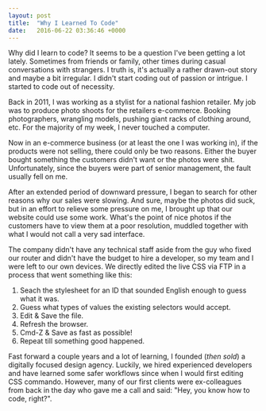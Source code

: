```yaml
---
layout: post
title:  "Why I Learned To Code"
date:   2016-06-22 03:36:46 +0000
---
```



Why did I learn to code? It seems to be a question I've been getting a lot lately. Sometimes from friends or family, other times during casual conversations with strangers. I truth is, it's actually a rather drawn-out story and maybe a bit irregular. I didn't start coding out of passion or intrigue. I started to code out of necessity. 

Back in 2011, I was working as a stylist for a national fashion retailer. My job was to produce photo shoots for the retailers e-commerce. Booking photographers, wrangling models, pushing giant racks of clothing around, etc. For the majority of my week, I never touched a computer. 

Now in an e-commerce business (or at least the one I was working in), if the products were not selling, there could only be two reasons. Either the buyer bought something the customers didn't want or the photos were shit. Unfortunately, since the buyers were part of senior management, the fault usually fell on me. 

After an extended period of downward pressure, I began to search for other reasons why our sales were slowing. And sure, maybe the photos did suck, but in an effort to relieve some pressure on me, I brought up that our website could use some work. What's the point of nice photos if the customers have to view them at a poor resolution, muddled together with what I would not call a very sad interface. 

The company didn't have any technical staff aside from the guy who fixed our router and didn't have the budget to hire a developer, so my team and I were left to our own devices. We directly edited the live CSS via FTP in a process that went something like this:

1. Seach the stylesheet for an ID that sounded English enough to guess what it was.
2. Guess what types of values the existing selectors would accept.
3. Edit & Save the file.
4. Refresh the browser.
5. Cmd-Z & Save as fast as possible!
6. Repeat till something good happened. 

Fast forward a couple years and a lot of learning, I founded (*then sold*) a digitally focused design agency. Luckily, we hired experienced developers and have learned some safer workflows since when I would first editing CSS commando. However, many of our first clients were ex-colleagues from back in the day who gave me a call and said: "Hey, you know how to code, right?".


